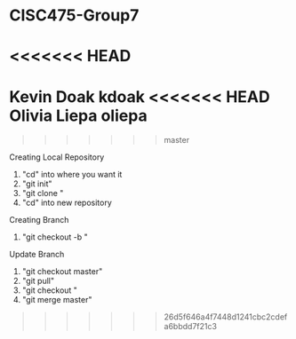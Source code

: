 # CISC475-Group7
<<<<<<< HEAD
=======
Kevin Doak kdoak
<<<<<<< HEAD
Olivia Liepa oliepa
=======
>>>>>>> master

Creating Local Repository
1) "cd" into where you want it
2) "git init"
3) "git clone <repository link from github>"
4) "cd" into new repository 

Creating Branch
1) "git checkout -b <new branch>"

Update Branch
1) "git checkout master"
2) "git pull"
3) "git checkout <your branch>"
4) "git merge master"
>>>>>>> 26d5f646a4f7448d1241cbc2cdefa6bbdd7f21c3
